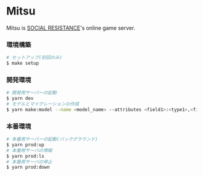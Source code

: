 # Mitsu

Mitsu is [SOCIAL RESISTANCE](https://github.com/uyupun/social-resistance)'s online game server.

### 環境構築

```bash
# セットアップ(初回のみ)
$ make setup
```

### 開発環境

```bash
# 開発用サーバーの起動
$ yarn dev
# モデルとマイグレーションの作成
$ yarn make:model --name <model_name> --attributes <field1>:<type1>,<field2>:<type2>,...
```

### 本番環境

```bash
# 本番用サーバーの起動(バックグラウンド)
$ yarn prod:up
# 本番用サーバの情報
$ yarn prod:ls
# 本番用サーバの停止
$ yarn prod:down
```

